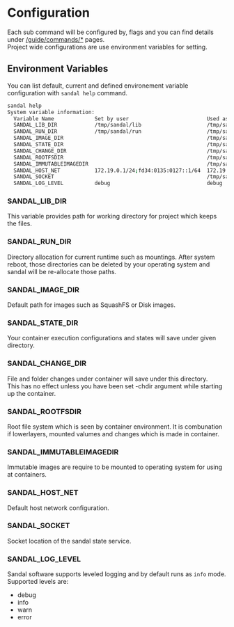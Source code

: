 # Configuration

Each sub command will be configured by, flags and you can find details under [/guide/commands/*](../../guide/commands) pages.  
Project wide configurations are use environment variables for setting.

## Environment Variables

You can list default, current and defined environement variable configuration with `sandal help` command.

```bash
sandal help
System variable information:
  Variable Name             Set by user                         Used as                             Default
  SANDAL_LIB_DIR            /tmp/sandal/lib                     /tmp/sandal/lib                     /var/lib/sandal
  SANDAL_RUN_DIR            /tmp/sandal/run                     /tmp/sandal/run                     /var/run/sandal
  SANDAL_IMAGE_DIR                                              /tmp/sandal/lib/image               /var/lib/sandal/image
  SANDAL_STATE_DIR                                              /tmp/sandal/lib/state               /var/lib/sandal/state
  SANDAL_CHANGE_DIR                                             /tmp/sandal/lib/changedir           /var/lib/sandal/changedir
  SANDAL_ROOTFSDIR                                              /tmp/sandal/run/rootfs              /var/run/sandal/rootfs
  SANDAL_IMMUTABLEIMAGEDIR                                      /tmp/sandal/run/immutable           /var/run/sandal/immutable
  SANDAL_HOST_NET           172.19.0.1/24;fd34:0135:0127::1/64  172.19.0.1/24;fd34:0135:0127::1/64  172.16.0.1/24;fd34:0135:0123::1/64
  SANDAL_SOCKET                                                 /tmp/sandal/run/sandal.sock         /var/run/sandal/sandal.sock
  SANDAL_LOG_LEVEL          debug                               debug                               info
```

### SANDAL_LIB_DIR

This variable provides path for working directory for project which keeps the files.

### SANDAL_RUN_DIR

Directory allocation for current runtime such as mountings. After system reboot, those directories can be deleted by your operating system
and sandal will be re-allocate those paths.

### SANDAL_IMAGE_DIR

Default path for images such as SquashFS or Disk images.

### SANDAL_STATE_DIR

Your container execution configurations and states will save under given directory.

### SANDAL_CHANGE_DIR

File and folder changes under container will save under this directory.  
This has no effect unless you have been set -chdir argument while starting up the container.

### SANDAL_ROOTFSDIR

Root file system which is seen by container environment. It is combunation if lowerlayers, mounted valumes and changes which is made in container.

### SANDAL_IMMUTABLEIMAGEDIR

Immutable images are require to be mounted to operating system for using at containers.

### SANDAL_HOST_NET

Default host network configuration.

### SANDAL_SOCKET

Socket location of the sandal state service.

### SANDAL_LOG_LEVEL

Sandal software supports leveled logging and by default runs as `info` mode.  
Supported levels are:

- debug
- info
- warn
- error
